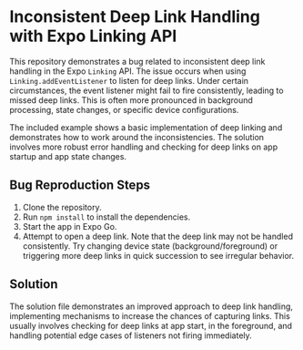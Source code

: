 # Inconsistent Deep Link Handling with Expo Linking API

This repository demonstrates a bug related to inconsistent deep link handling in the Expo `Linking` API.  The issue occurs when using `Linking.addEventListener` to listen for deep links. Under certain circumstances, the event listener might fail to fire consistently, leading to missed deep links. This is often more pronounced in background processing, state changes, or specific device configurations.

The included example shows a basic implementation of deep linking and demonstrates how to work around the inconsistencies. The solution involves more robust error handling and checking for deep links on app startup and app state changes. 

## Bug Reproduction Steps

1. Clone the repository.
2. Run `npm install` to install the dependencies.
3. Start the app in Expo Go.
4. Attempt to open a deep link. Note that the deep link may not be handled consistently.  Try changing device state (background/foreground) or triggering more deep links in quick succession to see irregular behavior.

## Solution

The solution file demonstrates an improved approach to deep link handling, implementing mechanisms to increase the chances of capturing links. This usually involves checking for deep links at app start, in the foreground, and handling potential edge cases of listeners not firing immediately.

